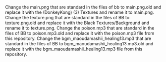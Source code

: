 Change the main.png that are standard in the files of bb to main.png.old and replace it with the (DonkeyKong) (3) Textures and rename it to main.png.
Change the texture.png that are standard in the files of BB to texture.png.old and replace it with the Black Textures/Background and rename it to texture.png.
Change the poison.mp3 that are standard in the files of BB to poison.mp3.old and replace it with the poison.mp3 file from this repository.
Change the bgm_maoudamashii_healing13.mp3 that are standard in the files of BB to bgm_maoudamashii_healing13.mp3.old and replace it with the bgm_maoudamashii_healing13.mp3 file from this repository.
